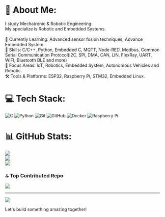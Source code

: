 # 💫 About Me:
I study Mechatronic & Robotic Engineering<br>My specialize is Robotic and Embedded Systems.<br><br>🌱 Currently Learning: Advanced sensor fusion techniques, Advance Embedded System.<br>🔧 Skills: C/C++, Python, Embedded C, MQTT, Node-RED, Modbus, Common Serial Communication Protocol(I2C, SPI, DMA, CAN, LIN, FlexRay, UART, WIFI, Bluetooth BLE and more)<br>🎯 Focus Areas: IoT, Robotics, Embedded System, Autonomous Vehicles and Robotic.<br>🛠 Tools & Platforms:  ESP32, Raspberry Pi, STM32, Embedded Linux.


# 💻 Tech Stack:
![C](https://img.shields.io/badge/c-%2300599C.svg?style=for-the-badge&logo=c&logoColor=white) ![Python](https://img.shields.io/badge/python-3670A0?style=for-the-badge&logo=python&logoColor=ffdd54) ![Git](https://img.shields.io/badge/git-%23F05033.svg?style=for-the-badge&logo=git&logoColor=white) ![GitHub](https://img.shields.io/badge/github-%23121011.svg?style=for-the-badge&logo=github&logoColor=white) ![Docker](https://img.shields.io/badge/docker-%230db7ed.svg?style=for-the-badge&logo=docker&logoColor=white) ![Raspberry Pi](https://img.shields.io/badge/-Raspberry_Pi-C51A4A?style=for-the-badge&logo=Raspberry-Pi)
# 📊 GitHub Stats:
![](https://github-readme-stats.vercel.app/api?username=jeremynguyenn&theme=blueberry&hide_border=false&include_all_commits=true&count_private=true)<br/>
![](https://github-readme-streak-stats.herokuapp.com/?user=jeremynguyenn&theme=blueberry&hide_border=false)<br/>
![](https://github-readme-stats.vercel.app/api/top-langs/?username=jeremynguyenn&theme=blueberry&hide_border=false&include_all_commits=true&count_private=true&layout=compact)


### 🔝 Top Contributed Repo
![](https://github-contributor-stats.vercel.app/api?username=jeremynguyenn&limit=5&theme=dark&combine_all_yearly_contributions=true)

---
[![](https://visitcount.itsvg.in/api?id=jeremynguyenn&icon=1&color=0)](https://visitcount.itsvg.in)

<!-- Proudly created with GPRM ( https://gprm.itsvg.in ) -->


Let's build something amazing together!
